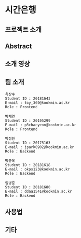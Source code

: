 # 시간은행

**프로젝트 소개**
---------------------


**Abstract**
---------------------


**소개 영상**
---------------------


**팀 소개**
---------------------

```
옥상수
Student ID : 20181643
E-mail : toy_369@kookmin.ac.kr
Role : Frontend
```

```
박채연
Student ID : 20195299
E-mail : p3chaeyeon@kookmin.ac.kr
Role : Frontend
```

```
박정환
Student ID : 20175163
E-mail : jpark0902@kookmin.ac.kr
Role : Backend
```

```
박종복
Student ID : 20181618
E-mail : okps123@kookmin.ac.kr
Role : Backend
```

```
임병준
Student ID : 20181680
E-mail : ddaa1541@kookmin.ac.kr
Role : Backend

```


**사용법**
---------------------


**기타**
---------------------

